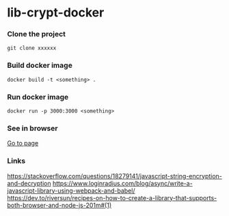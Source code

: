 


# lib-crypt-docker

### Clone the project
`git clone xxxxxx`

### Build docker image
`docker build -t <something> .`

### Run docker image
`docker run -p 3000:3000 <something>`

### See in browser
[Go to page](http://localhost:3000/client/index.html)


### Links

https://stackoverflow.com/questions/18279141/javascript-string-encryption-and-decryption
https://www.loginradius.com/blog/async/write-a-javascript-library-using-webpack-and-babel/
https://dev.to/riversun/recipes-on-how-to-create-a-library-that-supports-both-browser-and-node-js-201m#(1)